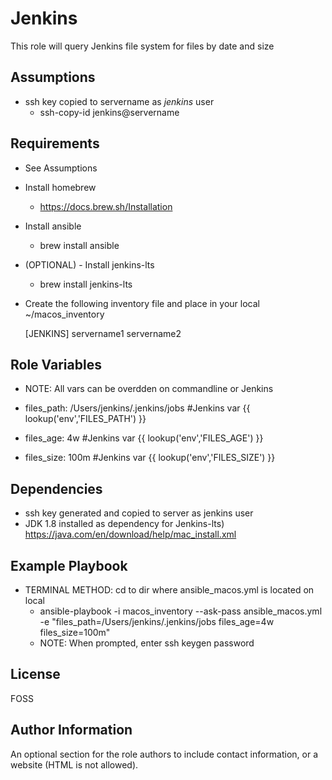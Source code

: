 Jenkins
=========

This role will query Jenkins file system for files by date and size

Assumptions
------------
- ssh key copied to servername as *jenkins* user
	- ssh-copy-id jenkins@servername

Requirements
------------
- See Assumptions
- Install homebrew
	- https://docs.brew.sh/Installation
- Install ansible
	- brew install ansible
- (OPTIONAL) - Install jenkins-lts
	- brew install jenkins-lts
- Create the following inventory file and place in your local ~/macos_inventory
	
	[JENKINS]
	servername1
	servername2	

Role Variables
--------------
- NOTE: All vars can be overdden on commandline or Jenkins

- files_path: /Users/jenkins/.jenkins/jobs #Jenkins var {{ lookup('env','FILES_PATH') }}
- files_age: 4w  #Jenkins var {{ lookup('env','FILES_AGE') }}
- files_size: 100m #Jenkins var {{ lookup('env','FILES_SIZE') }}

Dependencies
------------

- ssh key generated and copied to server as jenkins user
- JDK 1.8 installed as dependency for Jenkins-lts)
  	https://java.com/en/download/help/mac_install.xml

Example Playbook
----------------
- TERMINAL METHOD: cd to dir where ansible_macos.yml is located on local
    - ansible-playbook -i macos_inventory --ask-pass ansible_macos.yml -e "files_path=/Users/jenkins/.jenkins/jobs files_age=4w files_size=100m"
    - NOTE: When prompted, enter ssh keygen password

License
-------

FOSS

Author Information
------------------

An optional section for the role authors to include contact information, or a website (HTML is not allowed).
